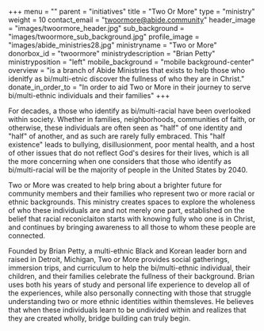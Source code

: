 +++
menu = ""
parent = "initiatives"
title = "Two Or More"
type = "ministry"
weight = 10
contact_email = "twoormore@abide.community"
header_image = "images/twoormore_header.jpg"
sub_background = "images/twoormore_sub_background.jpg"
profile_image = "images/abide_ministries28.jpg"
ministryname = "Two or More"
donorbox_id = "twoormore"
ministrydescription = "Brian Petty"
ministryposition = "left"
mobile_background = "mobile background-center"
overview = "is a branch of Abide Ministries that exists to help those who idenitfy as bi/multi-etnic discover the fullness of who they are in Christ."
donate_in_order_to = "In order to aid Two or More in their journey to serve bi/multi-ethnic individuals and their families"
+++

For decades, a those who identify as bi/multi-racial have been overlooked within society. Whether in families, neighborhoods, communities of faith, or otherwise, these individuals are often seen as "half" of one identity and "half" of another, and as such are rarely fully embraced. This "half existence" leads to bullying, disillusionment, poor mental health, and a host of other issues that do not reflect God's desires for their lives, which is all the more concerning when one considers that those who identify as bi/multi-racial will be the majority of people in the United States by 2040. 

Two or More was created to help bring about a brighter future for community members and their families who represent two or more racial or ethnic backgrounds. This ministry creates spaces to explore the wholeness of who these individuals are and not merely one part, established on the belief that racial reconiclaiton starts with knowing fully who one is in Christ, and continues by bringing awareness to all those to whom these people are connected. 

Founded by Brian Petty, a multi-ethnic Black and Korean leader born and raised in Detroit, Michigan, Two or More provides social gatherings, immersion trips, and curriculum to help the bi/multi-ethnic individual, their children, and their families celebrate the fullness of their background. Brian uses both his years of study and personal life experience to develop all of the experiences, while also personally connecting with those that struggle understanding two or more ethnic identities within themsleves. He believes that when these individuals learn to be undivided within and realizes that they are created wholly, bridge building can truly begin. 